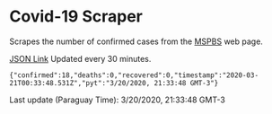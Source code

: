 # Covid-19 Scraper

Scrapes the number of confirmed cases from the [MSPBS](https://www.mspbs.gov.py/covid-19.php) web page.

[JSON Link](https://jmayalag.github.io/covid19-scrape/cases.json)
Updated every 30 minutes.
```
{"confirmed":18,"deaths":0,"recovered":0,"timestamp":"2020-03-21T00:33:48.531Z","pyt":"3/20/2020, 21:33:48 GMT-3"}
```
Last update (Paraguay Time): 3/20/2020, 21:33:48 GMT-3